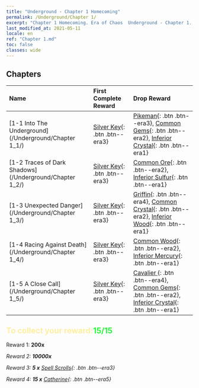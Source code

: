 ```yaml
---
title: "Underground - Chapter 1 Homecoming"
permalink: /Underground/Chapter 1/
excerpt: "Chapter 1 Homecoming. Era of Chaos  Underground - Chapter 1. Homecoming"
last_modified_at: 2021-05-11
locale: en
ref: "Chapter 1.md"
toc: false
classes: wide
---
```


## Chapters

  | Name |  First Complete Reward | Drop Reward |
  |:------------|:------------|:------------| 
  | [1-1 Into The Underground](/Underground/Chapter 1_1/) | [Silver Key](/Items/con_693/){: .btn .btn--era3} | [Pikeman](/Items/unt_190/){: .btn .btn--era3}, [Common Gems](/Items/mat_10/){: .btn .btn--era2}, [Inferior Crystal](/Items/mat_5/){: .btn .btn--era1} |
  | [1-2 Traces of Dark Shadows](/Underground/Chapter 1_2/) | [Silver Key](/Items/con_693/){: .btn .btn--era3} | [Common Ore](/Items/mat_6/){: .btn .btn--era2}, [Inferior Sulfur](/Items/mat_3/){: .btn .btn--era1} |
  | [1-3 Unexpected Danger](/Underground/Chapter 1_3/) | [Silver Key](/Items/con_693/){: .btn .btn--era3} | [Griffin](/Items/unt_192/){: .btn .btn--era4}, [Common Crystal](/Items/mat_11/){: .btn .btn--era2}, [Inferior Wood](/Items/mat_1/){: .btn .btn--era1} |
  | [1-4 Racing Against Death](/Underground/Chapter 1_4/) | [Silver Key](/Items/con_693/){: .btn .btn--era3} | [Common Wood](/Items/mat_7/){: .btn .btn--era2}, [Inferior Mercury](/Items/mat_2/){: .btn .btn--era1} |
  | [1-5 A Close Call](/Underground/Chapter 1_5/) | [Silver Key](/Items/con_693/){: .btn .btn--era3} | [Cavalier ](/Items/unt_195/){: .btn .btn--era4}, [Common Gems](/Items/mat_10/){: .btn .btn--era2}, [Inferior Crystal](/Items/mat_5/){: .btn .btn--era1} |


## <span style="color: #ffeea0">To collect your reward:</span><span style="color: #27f73a">15/15</span>

 Reward 1:  **200x** <i class="fas fa-gem"/>

 Reward 2:  **10000x** <i class="fas fa-coins"/>

 Reward 3: **5 x** [Spell Scrolls](/Items/con_694/){: .btn .btn--era3}

 Reward 4: **15 x** [Catherine](/Items/her_361/){: .btn .btn--era5}

